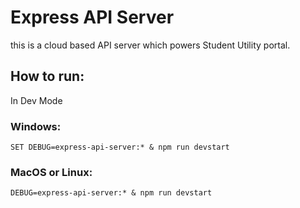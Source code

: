 # Express API Server
this is a cloud based API server which powers Student Utility portal.

## How to run:
In Dev Mode <br>
### Windows: <br>
```
SET DEBUG=express-api-server:* & npm run devstart
```
### MacOS or Linux: <br>
```
DEBUG=express-api-server:* & npm run devstart
```